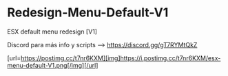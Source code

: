 # Redesign-Menu-Default-V1
ESX default menu redesign [V1]

Discord para más info y scripts --> https://discord.gg/gT7RYMtQkZ

[url=https://postimg.cc/t7nr6KXM][img]https://i.postimg.cc/t7nr6KXM/esx-menu-default-V1.png[/img][/url]
